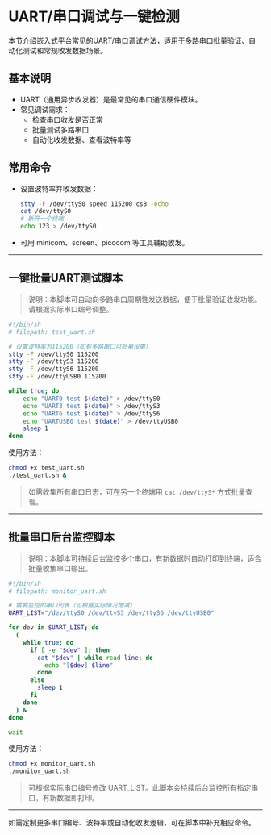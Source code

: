 # UART/串口调试与一键检测

本节介绍嵌入式平台常见的UART/串口调试方法，适用于多路串口批量验证、自动化测试和常规收发数据场景。

## 基本说明
- UART（通用异步收发器）是最常见的串口通信硬件模块。
- 常见调试需求：
  - 检查串口收发是否正常
  - 批量测试多路串口
  - 自动化收发数据、查看波特率等

## 常用命令
- 设置波特率并收发数据：
  ```sh
  stty -F /dev/ttyS0 speed 115200 cs8 -echo
  cat /dev/ttyS0
  # 新开一个终端
  echo 123 > /dev/ttyS0
  ```
- 可用 minicom、screen、picocom 等工具辅助收发。

---

## 一键批量UART测试脚本

> 说明：本脚本可自动向多路串口周期性发送数据，便于批量验证收发功能。请根据实际串口编号调整。

```sh
#!/bin/sh
# filepath: test_uart.sh

# 设置波特率为115200（如有多路串口可批量设置）
stty -F /dev/ttyS0 115200
stty -F /dev/ttyS3 115200
stty -F /dev/ttyS6 115200
stty -F /dev/ttyUSB0 115200

while true; do
    echo "UART0 test $(date)" > /dev/ttyS0
    echo "UART3 test $(date)" > /dev/ttyS3
    echo "UART6 test $(date)" > /dev/ttyS6
    echo "UARTUSB0 test $(date)" > /dev/ttyUSB0
    sleep 1
done
```

使用方法：
```sh
chmod +x test_uart.sh
./test_uart.sh &
```

> 如需收集所有串口日志，可在另一个终端用 `cat /dev/ttyS*` 方式批量查看。

---

## 批量串口后台监控脚本

> 说明：本脚本可持续后台监控多个串口，有新数据时自动打印到终端，适合批量收集串口输出。

```sh
#!/bin/sh
# filepath: monitor_uart.sh

# 需要监控的串口列表（可根据实际情况增减）
UART_LIST="/dev/ttyS0 /dev/ttyS3 /dev/ttyS6 /dev/ttyUSB0"

for dev in $UART_LIST; do
  (
    while true; do
      if [ -e "$dev" ]; then
        cat "$dev" | while read line; do
          echo "[$dev] $line"
        done
      else
        sleep 1
      fi
    done
  ) &
done

wait
```

使用方法：
```sh
chmod +x monitor_uart.sh
./monitor_uart.sh
```

> 可根据实际串口编号修改 UART_LIST。此脚本会持续后台监控所有指定串口，有新数据即打印。

---

如需定制更多串口编号、波特率或自动化收发逻辑，可在脚本中补充相应命令。
